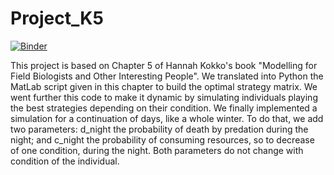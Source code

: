 # Project_K5
[![Binder](https://mybinder.org/badge_logo.svg)](https://mybinder.org/v2/gh/bastien-mace/Project_K5/HEAD)

This project is based on Chapter 5 of Hannah Kokko's book "Modelling for Field Biologists and Other Interesting People". We translated into Python the MatLab script given in this chapter to build the optimal strategy matrix.
We went further this code to make it dynamic by simulating individuals playing the best strategies depending on their condition.
We finally implemented a simulation for a continuation of days, like a whole winter. To do that, we add two parameters: d_night the probability of death by predation during the night; and c_night the probability of consuming resources, so to decrease of one condition, during the night. Both parameters do not change with condition of the individual.

